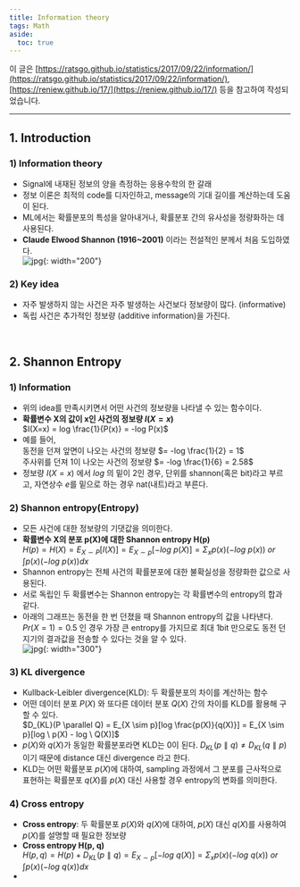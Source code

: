 ```yaml
---
title: Information theory
tags: Math
aside:
  toc: true
---
```


이 글은 [https://ratsgo.github.io/statistics/2017/09/22/information/](https://ratsgo.github.io/statistics/2017/09/22/information/), [https://reniew.github.io/17/](https://reniew.github.io/17/) 등을 참고하여 작성되었습니다.

<!--more-->

---

## 1. Introduction
### 1) Information theory
- Signal에 내재된 정보의 양을 측정하는 응용수학의 한 갈래
- 정보 이론은 최적의 code를 디자인하고, message의 기대 길이를 계산하는데 도움이 된다.
- ML에서는 확률분포의 특성을 알아내거나, 확률분포 간의 유사성을 정량화하는 데 사용된다.
- **Claude Elwood Shannon (1916~2001)** 이라는 전설적인 분께서 처음 도입하였다. <br>
![jpg](https://media.newyorker.com/photos/5909765cc14b3c606c1089f4/master/w_1023,c_limit/Roberts-Claude-Shannon.jpg){: width="200"}
### 2) Key idea
- 자주 발생하지 않는 사건은 자주 발생하는 사건보다 정보량이 많다. (informative)
- 독립 사건은 추가적인 정보량 (additive information)을 가진다.

<br>

## 2. Shannon Entropy
### 1) Information
- 위의 idea를 만족시키면서 어떤 사건의 정보량을 나타낼 수 있는 함수이다.
- **확률변수 X의 값이 x인 사건의 정보량 $I(X=x)$** <br>
$I(X=x) = log \frac{1}{P(x)} = -log P(x)$
- 예를 들어, <br>
동전을 던져 앞면이 나오는 사건의 정보량 $= -log \frac{1}{2} = 1$ <br>
주사위를 던져 1이 나오는 사건의 정보량 $= -log \frac{1}{6} = 2.58$
- 정보량 $I(X=x)$ 에서 $log$ 의 밑이 2인 경우, 단위를 shannon(혹은 bit)라고 부르고, 자연상수 $e$를 밑으로 하는 경우 nat(내트)라고 부른다.

### 2) Shannon entropy(Entropy)
- 모든 사건에 대한 정보량의 기댓값을 의미한다.
- **확률변수 X의 분포 p(X)에 대한 Shannon entropy H(p)** <br>
$H(p) = H(X) = E_{X \sim P}[I(X)] = E_{X \sim p}[-log \ p(X)] = \Sigma_x p(x) (-log \ p(x)) \textit{ or } \int p(x) (-log \ p(x)) dx$
- Shannon entropy는 전체 사건의 확률분포에 대한 불확실성을 정량화한 값으로 사용된다.
- 서로 독립인 두 확률변수는 Shannon entropy는 각 확률변수의 entropy의 합과 같다.
- 아래의 그래프는 동전을 한 번 던졌을 때 Shannon entropy의 값을 나타낸다. $Pr(X=1)=0.5$ 인 경우 가장 큰 entropy를 가지므로 최대 1bit 만으로도 동전 던지기의 결과값을 전송할 수 있다는 것을 알 수 있다. <br>
![jpg](https://upload.wikimedia.org/wikipedia/commons/thumb/2/22/Binary_entropy_plot.svg/450px-Binary_entropy_plot.svg.png){: width="300"}

### 3) KL divergence
- Kullback-Leibler divergence(KLD): 두 확률분포의 차이를 계산하는 함수
- 어떤 데이터 분포 $P(X)$ 와 또다른 데이터 분포 $Q(X)$ 간의 차이를 KLD를 활용해 구할 수 있다. <br>
$D_{KL}(P \parallel Q) = E_{X \sim p}[log \frac{p(X)}{q(X)}] = E_{X \sim p}[log \ p(X) - log \ Q(X)]$
- $p(X)$와 $q(X)$가 동일한 확률분포라면 KLD는 0이 된다. $D_{KL}(p \parallel q) \neq D_{KL}(q \parallel p)$ 이기 때문에 distance 대신 divergence 라고 한다.
- KLD는 어떤 확률분포 $p(X)$에 대하여, sampling 과정에서 그 분포를 근사적으로 표현하는 확률분포 $q(X)$를 $p(X)$ 대신 사용할 경우 entropy의 변화를 의미한다.

### 4) Cross entropy
- **Cross entropy**: 두 확률분포 $p(X)$와 $q(X)$에 대하여, $p(X)$ 대신 $q(X)$를 사용하여 $p(X)$를 설명할 때 필요한 정보량
- **Cross entropy H(p, q)** <br>
$H(p, q) = H(p) + D_{KL}(p \parallel q) = E_{X \sim p}[-log \ q(X)] = \Sigma_x p(x) (-log \ q(x)) \textit{ or } \int p(x) (-log \ q(x)) dx$
- 
